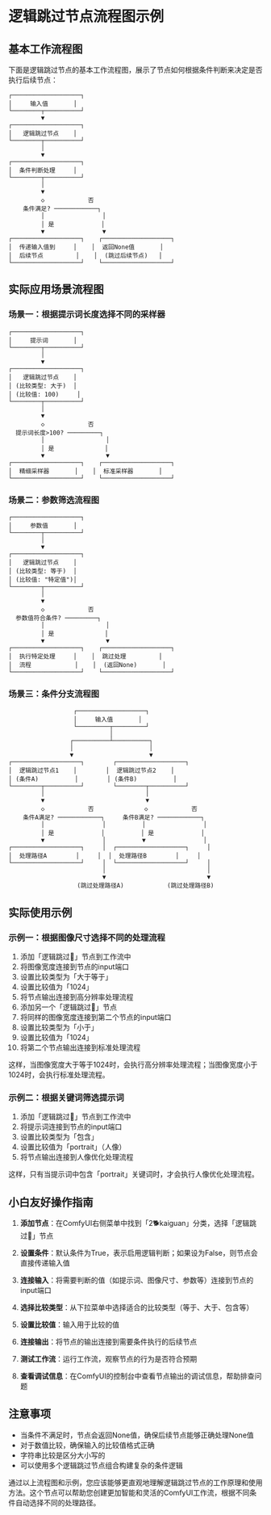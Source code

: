 # 逻辑跳过节点流程图示例

## 基本工作流程图

下面是逻辑跳过节点的基本工作流程图，展示了节点如何根据条件判断来决定是否执行后续节点：

```
┌───────────────────┐
│     输入值       │
└────────┬──────────┘
         ▼
┌───────────────────┐
│   逻辑跳过节点    │
└────────┬──────────┘
         │
         ▼
┌───────────────────┐
│  条件判断处理     │
└────────┬──────────┘
         │
         ▼
         ◇            否
    条件满足? ────────────┐
         │                │
         │ 是             │
         ▼                ▼
┌───────────────────┐    ┌───────────────────┐
│  传递输入值到     │    │  返回None值       │
│  后续节点         │    │  (跳过后续节点)   │
└───────────────────┘    └───────────────────┘
```

## 实际应用场景流程图

### 场景一：根据提示词长度选择不同的采样器

```
┌───────────────────┐
│     提示词       │
└────────┬──────────┘
         │
         ▼
┌───────────────────┐
│   逻辑跳过节点    │
│ (比较类型: 大于)  │
│ (比较值: 100)     │
└────────┬──────────┘
         │
         ▼
         ◇            否
  提示词长度>100? ─────────┐
         │                 │
         │ 是              │
         ▼                 ▼
┌───────────────────┐    ┌───────────────────┐
│  精细采样器       │    │  标准采样器       │
└───────────────────┘    └───────────────────┘
```

### 场景二：参数筛选流程图

```
┌───────────────────┐
│     参数值       │
└────────┬──────────┘
         │
         ▼
┌───────────────────┐
│   逻辑跳过节点    │
│ (比较类型: 等于)  │
│ (比较值: "特定值")│
└────────┬──────────┘
         │
         ▼
         ◇            否
  参数值符合条件? ─────────┐
         │                 │
         │ 是              │
         ▼                 ▼
┌───────────────────┐    ┌───────────────────┐
│  执行特定处理     │    │  跳过处理         │
│  流程            │    │  (返回None)       │
└───────────────────┘    └───────────────────┘
```

### 场景三：条件分支流程图

```
                  ┌───────────────────┐
                  │     输入值       │
                  └─────────┬─────────┘
                            │
                 ┌──────────┴──────────┐
                 │                     │
                 ▼                     ▼
┌───────────────────┐        ┌───────────────────┐
│  逻辑跳过节点1    │        │  逻辑跳过节点2    │
│ (条件A)          │        │ (条件B)          │
└────────┬──────────┘        └────────┬──────────┘
         │                            │
         ▼                            ▼
         ◇            否              ◇            否
    条件A满足? ────────────┐     条件B满足? ────────────┐
         │                │          │                │
         │ 是             │          │ 是             │
         ▼                │          ▼                │
┌───────────────────┐     │  ┌───────────────────┐     │
│  处理路径A        │     │  │  处理路径B        │     │
└───────────────────┘     │  └───────────────────┘     │
                          │                            │
                          ▼                            ▼
                   (跳过处理路径A)            (跳过处理路径B)
```

## 实际使用示例

### 示例一：根据图像尺寸选择不同的处理流程

1. 添加「逻辑跳过🔀」节点到工作流中
2. 将图像宽度连接到节点的input端口
3. 设置比较类型为「大于等于」
4. 设置比较值为「1024」
5. 将节点输出连接到高分辨率处理流程
6. 添加另一个「逻辑跳过🔀」节点
7. 将同样的图像宽度连接到第二个节点的input端口
8. 设置比较类型为「小于」
9. 设置比较值为「1024」
10. 将第二个节点输出连接到标准处理流程

这样，当图像宽度大于等于1024时，会执行高分辨率处理流程；当图像宽度小于1024时，会执行标准处理流程。

### 示例二：根据关键词筛选提示词

1. 添加「逻辑跳过🔀」节点到工作流中
2. 将提示词连接到节点的input端口
3. 设置比较类型为「包含」
4. 设置比较值为「portrait」（人像）
5. 将节点输出连接到人像优化处理流程

这样，只有当提示词中包含「portrait」关键词时，才会执行人像优化处理流程。

## 小白友好操作指南

1. **添加节点**：在ComfyUI右侧菜单中找到「2🐕kaiguan」分类，选择「逻辑跳过🔀」节点

2. **设置条件**：默认条件为True，表示启用逻辑判断；如果设为False，则节点会直接传递输入值

3. **连接输入**：将需要判断的值（如提示词、图像尺寸、参数等）连接到节点的input端口

4. **选择比较类型**：从下拉菜单中选择适合的比较类型（等于、大于、包含等）

5. **设置比较值**：输入用于比较的值

6. **连接输出**：将节点的输出连接到需要条件执行的后续节点

7. **测试工作流**：运行工作流，观察节点的行为是否符合预期

8. **查看调试信息**：在ComfyUI的控制台中查看节点输出的调试信息，帮助排查问题

## 注意事项

- 当条件不满足时，节点会返回None值，确保后续节点能够正确处理None值
- 对于数值比较，确保输入的比较值格式正确
- 字符串比较是区分大小写的
- 可以使用多个逻辑跳过节点组合构建复杂的条件逻辑

通过以上流程图和示例，您应该能够更直观地理解逻辑跳过节点的工作原理和使用方法。这个节点可以帮助您创建更加智能和灵活的ComfyUI工作流，根据不同条件自动选择不同的处理路径。